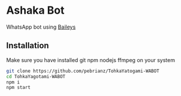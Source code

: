 # Ashaka Bot
WhatsApp bot using [Baileys](https://github.com/adiwajshing/Baileys)

## Installation
Make sure you have installed git npm nodejs ffmpeg on your system
```bash
git clone https://github.com/pebrianz/TohkaYatogami-WABOT
cd TohkaYagotami-WABOT
npm i
npm start
```
